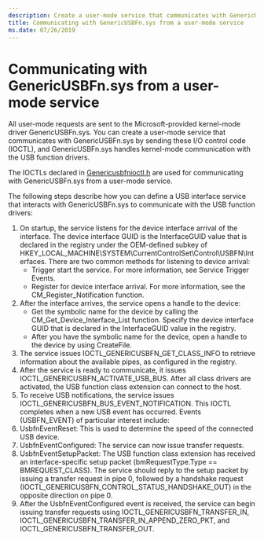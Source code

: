 ```yaml
---
description: Create a user-mode service that communicates with GenericUSBFn.sys by sending I/O control code (IOCTL) requests.
title: Communicating with GenericUSBFn.sys from a user-mode service
ms.date: 07/26/2019
---
```


# Communicating with GenericUSBFn.sys from a user-mode service 


All user-mode requests are sent to the Microsoft-provided kernel-mode driver GenericUSBFn.sys. You can create a user-mode service that communicates with GenericUSBFn.sys by sending these I/O control code (IOCTL), and GenericUSBFn.sys handles kernel-mode communication with the USB function drivers.

The IOCTLs declared in [Genericusbfnioctl.h](/windows/win32/api/genericusbfnioctl/) are used for communicating with GenericUSBFn.sys from a user-mode service.


The following steps describe how you can define a USB interface service that interacts with GenericUSBFn.sys to communicate with the USB function drivers:

1. On startup, the service listens for the device interface arrival of the interface. The device interface GUID is the InterfaceGUID value that is declared in the registry under the OEM-defined subkey of HKEY_LOCAL_MACHINE\SYSTEM\CurrentControlSet\Control\USBFN\Interfaces. There are two common methods for listening to device arrival:
    - Trigger start the service. For more information, see Service Trigger Events. 
    - Register for device interface arrival. For more information, see the CM_Register_Notification function. 
2. After the interface arrives, the service opens a handle to the device: 
    - Get the symbolic name for the device by calling the CM_Get_Device_Interface_List function. Specify the device interface GUID that is declared in the InterfaceGUID value in the registry.
    - After you have the symbolic name for the device, open a handle to the device by using CreateFile. 
3. The service issues IOCTL_GENERICUSBFN_GET_CLASS_INFO to retrieve information about the available pipes, as configured in the registry. 
4. After the service is ready to communicate, it issues IOCTL_GENERICUSBFN_ACTIVATE_USB_BUS. After all class drivers are activated, the USB function class extension can connect to the host. 
5. To receive USB notifications, the service issues IOCTL_GENERICUSBFN_BUS_EVENT_NOTIFICATION. This IOCTL completes when a new USB event has occurred. Events (USBFN_EVENT) of particular interest include:
6. UsbfnEventReset: This is used to determine the speed of the connected USB device. 
7. UsbfnEventConfigured: The service can now issue transfer requests. 
8. UsbfnEventSetupPacket: The USB function class extension has received an interface-specific setup packet (bmRequestType.Type == BMREQUEST_CLASS). The service should reply to the setup packet by issuing a transfer request in pipe 0, followed by a handshake request (IOCTL_GENERICUSBFN_CONTROL_STATUS_HANDSHAKE_OUT) in the opposite direction on pipe 0. 
9. After the UsbfnEventConfigured event is received, the service can begin issuing transfer requests using IOCTL_GENERICUSBFN_TRANSFER_IN, IOCTL_GENERICUSBFN_TRANSFER_IN_APPEND_ZERO_PKT, and IOCTL_GENERICUSBFN_TRANSFER_OUT.
